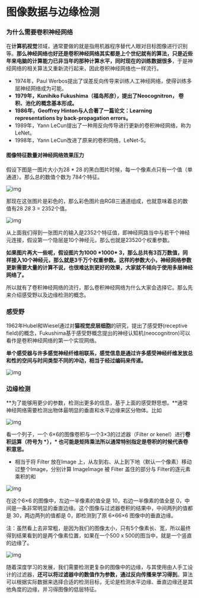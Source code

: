 # 图像数据与边缘检测

### 为什么需要卷积神经网络

在**计算机视觉**领域，通常要做的就是指用机器程序替代人眼对目标图像进行识别等。**那么神经网络也好还是卷积神经网络其实都是上个世纪就有的算法，只是近些年来电脑的计算能力已非当年的那种计算水平，同时现在的训练数据很多**，于是神经网络的相关算法又重新流行起来，因此卷积神经网络也一样流行。

- 1974年，Paul Werbos提出了误差反向传导来训练人工神经网络，使得训练多层神经网络成为可能。
- **1979年，Kunihiko Fukushima（福岛邦彦），提出了Neocognitron， 卷积、池化的概念基本形成。**
- **1986年，Geoffrey Hinton与人合著了一篇论文：Learning representations by back-propagation errors。**
- 1989年，Yann LeCun提出了一种用反向传导进行更新的卷积神经网络，称为LeNet。
- 1998年，Yann LeCun改进了原来的卷积网络，LeNet-5。

#### 图像特征数量对神经网络效果压力

假设下图是一图片大小为28 * 28 的黑白图片时候，每一个像素点只有一个值（单通道）。那么总的数值个数为 784个特征。

![img](https://fynotefile.oss-cn-zhangjiakou.aliyuncs.com/fynote/533/1630072391000/db73cbfe885e4d13a3308d86cbc1d570.png)

那现在这张图片是彩色的，那么彩色图片由RGB三通道组成，也就意味着总的数值有28 *28* 3 = 2352个值。

![img](https://fynotefile.oss-cn-zhangjiakou.aliyuncs.com/fynote/533/1630072391000/a4edee25b4884a19a72edc372cd265ac.png)

从上面我们得到一张图片的输入是2352个特征值，即神经网路当中与若干个神经元连接，假设第一个隐层是10个神经元，那么也就是23520个权重参数。

**如果图片再大一些呢，假设图片为1000 \*1000\* 3，那么总共有3百万数值，同样接入10个神经元，那么就是3千万个权重参数。这样的参数大小，神经网络参数更新需要大量的计算不说，也很难达到更好的效果，大家就不倾向于使用多层神经网络了。**

所以就有了卷积神经网络的流行，那么卷积神经网络为什么大家会选择它。那么先来介绍感受野以及边缘检测的概念。

### 感受野

1962年Hubel和Wiesel通过对**猫视觉皮层细胞**的研究，提出了感受野(receptive field)的概念，Fukushima基于感受野概念提出的神经认知机(neocognitron)可以看作是卷积神经网络的第一个实现网络。

**单个感受器与许多感觉神经纤维相联系，感觉信息是通过许多感受神经纤维发放总和性的空间与时间类型不同的冲动，相当于经过编码来传递。**

![img](https://fynotefile.oss-cn-zhangjiakou.aliyuncs.com/fynote/533/1630072391000/99dbca44f6ff47988eeac330728a71bd.png)

### 边缘检测

**为了能够用更少的参数，检测出更多的信息，基于上面的感受野思想。**通常神经网络需要检测出物体最明显的垂直和水平边缘来区分物体。比如

![img](https://fynotefile.oss-cn-zhangjiakou.aliyuncs.com/fynote/533/1630072391000/a23d6b61b393433c9e1fc992ad4ee4ba.png)

看一个列子，一个 6×6的图像卷积与一个3×3的过滤器（Filter or kenel）进行**卷积运算（符号为 \*），\* 也可能是矩阵乘法所以通常特别指定是卷积的时候代表卷积意思。**

- 相当于将 Filter 放在Image 上，从左到右、从上到下地（默认一个像素）移动过整个Image，分别计算 ImageImage 被 Filter 盖住的部分与 Filter的逐元素乘积的和

![img](https://fynotefile.oss-cn-zhangjiakou.aliyuncs.com/fynote/533/1630072391000/d312a9f674fc4fc98238b7ce9c28eac7.png)

在这个6×6 的图像中，左边一半像素的值全是 10，右边一半像素的值全是 0，中间是一条非常明显的垂直边缘。这个图像与过滤器卷积的结果中，中间两列的值都是 30，两边两列的值都是 0，即检测到了原 6×66×6 图像中的垂直边缘。

注：虽然看上去非常粗，是因为我们的图像太小，只有5个像素长、宽，所以最终得到结果看到的是两个像素位置，如果在一个500 x 500的图当中，就是一个竖直的边缘了。

![img](https://fynotefile.oss-cn-zhangjiakou.aliyuncs.com/fynote/533/1630072391000/e8f3427a6c884afcb4b443b9dd84a525.png)

随着深度学习的发展，我们需要检测更复杂的图像中的边缘，与其使用由人手工设计的过滤器，**还可以将过滤器中的数值作为参数，通过反向传播来学习得到**。算法可以根据实际数据来选择合适的检测目标，无论是检测水平边缘、垂直边缘还是其他角度的边缘，并习得图像的低层特征。